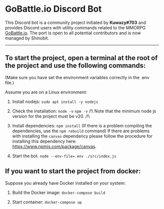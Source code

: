 # GoBattle.io Discord Bot

This Discord bot is a community project initiated by __Kuwazy#703__ and provides Discord users with utility commands related to the MMORPG [GoBattle.io](https://gobattle.io/).
The port is open to all potential contributors and is now managed by Shinobit.

-----------------

## To start the project, open a terminal at the root of the project and use the following commands:
(Make sure you have set the environment variables correctly in the .env file.)

Assume you are on a Linux environment:

1. Install nodejs:
  `sudo apt install -y nodejs`

2. Check the installation:
  `node -v`
  `npm -v`
  /!\ Note that the minimum node js version for the project must be v20. /!\

4. Install dependencies:
  `npm install`
  (If there is a problem compiling the dependencies, use the `npm rebuild` command)
  If there are problems with installing the `canvas` dependency please follow the procedure for installing this dependency here: https://www.npmjs.com/package/canvas.

4. Start the bot.
  `node --env-file=.env ./src/index.js`

## If you want to start the project from docker:

Suppose you already have Docker installed on your system:

1. Build the Docker image:
  `docker-compose build`

2. Start container:
  `docker-compose up`
